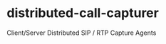 distributed-call-capturer
=========================

Client/Server Distributed SIP / RTP Capture Agents

